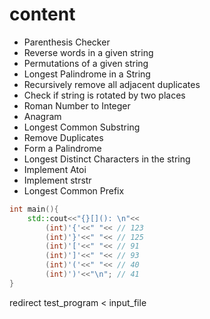 # content
- Parenthesis Checker
- Reverse words in a given string
- Permutations of a given string
- Longest Palindrome in a String
- Recursively remove all adjacent duplicates
- Check if string is rotated by two places
- Roman Number to Integer
- Anagram
- Longest Common Substring
- Remove Duplicates
- Form a Palindrome
- Longest Distinct Characters in the string
- Implement Atoi
- Implement strstr
- Longest Common Prefix

```cpp
int main(){
    std::cout<<"{}[](): \n"<<
        (int)'{'<<" "<< // 123
        (int)'}'<<" "<< // 125
        (int)'['<<" "<< // 91
        (int)']'<<" "<< // 93
        (int)'('<<" "<< // 40
        (int)')'<<"\n"; // 41
}
```

redirect test_program < input_file
